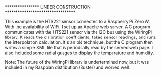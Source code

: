 
**************** UNDER CONSTRUCTION *********************************

This example is the HTS221 sensor connected to a Raspberry Pi Zero W.
With the availability of WiFi, I set up an Apache web server.  A C program
communicates with the HTS221 sensor via the I2C bus using the WiringPi
library.  It reads the claibration coefficients, takes sensor readings, and
runs the interpolation calculation.  It's an old technique, but the C program
then writes a simple XML file that is periodcally read by the served web
page.  I also included some radial guages to display the temperature and
humidity.

Note:  The future of the WiringPi library is undertermined now, but it was
included in my Raspbian distribution (Buster) and worked well.
